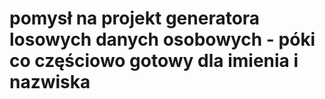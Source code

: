 # pomysł na projekt generatora losowych danych osobowych - póki co częściowo gotowy dla imienia i nazwiska
